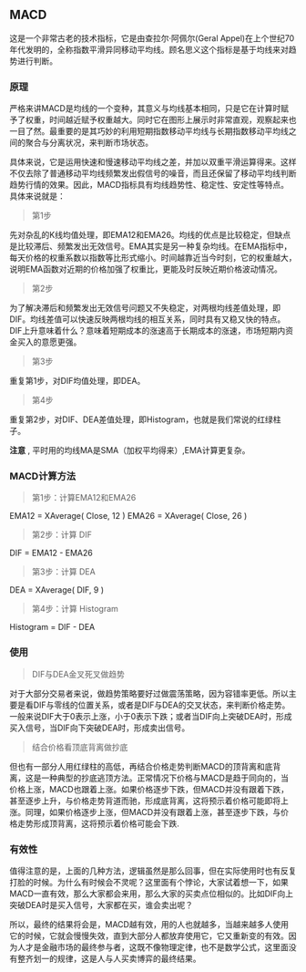 ## MACD

这是一个非常古老的技术指标，它是由查拉尔·阿佩尔(Geral Appel)在上个世纪70年代发明的，全称指数平滑异同移动平均线。顾名思义这个指标是基于均线来对趋势进行判断。

### 原理

严格来讲MACD是均线的一个变种，其意义与均线基本相同，只是它在计算时赋予了权重，时间越近赋予权重越大。同时它在图形上展示时非常直观，观察起来也一目了然。最重要的是其巧妙的利用短期指数移动平均线与长期指数移动平均线之间的聚合与分离状况，来判断市场状态。

具体来说，它是运用快速和慢速移动平均线之差，并加以双重平滑运算得来。这样不仅去除了普通移动平均线频繁发出假信号的噪音，而且还保留了移动平均线判断趋势行情的效果。因此，MACD指标具有均线趋势性、稳定性、安定性等特点。具体来说就是：

> 第1步

先对杂乱的K线均值处理，即EMA12和EMA26。均线的优点是比较稳定，但缺点是比较滞后、频繁发出无效信号。EMA其实是另一种复杂均线。在EMA指标中，每天价格的权重系数以指数等比形式缩小。时间越靠近当今时刻，它的权重越大，说明EMA函数对近期的价格加强了权重比，更能及时反映近期价格波动情况。

> 第2步

为了解决滞后和频繁发出无效信号问题又不失稳定，对两根均线差值处理，即DIF。均线差值可以快速反映两根均线的相互关系，同时具有又稳又快的特点。DIF上升意味着什么？意味着短期成本的涨速高于长期成本的涨速，市场短期内资金买入的意愿更强。

> 第3步

重复第1步，对DIF均值处理，即DEA。

> 第4步

重复第2步，对DIF、DEA差值处理，即Histogram，也就是我们常说的红绿柱子。

**注意** , 平时用的均线MA是SMA（加权平均得来）,EMA计算更复杂。

### MACD计算方法

> 第1步：计算EMA12和EMA26

EMA12 = XAverage( Close, 12 )
EMA26 = XAverage( Close, 26 )

> 第2步：计算 DIF

DIF = EMA12 - EMA26

> 第3步：计算 DEA

DEA = XAverage( DIF, 9 )

> 第4步：计算 Histogram

Histogram = DIF - DEA

### 使用

> DIF与DEA金叉死叉做趋势

对于大部分交易者来说，做趋势策略要好过做震荡策略，因为容错率更低。所以主要是看DIF与零线的位置关系，或者是DIF与DEA的交叉状态，来判断价格走势。一般来说DIF大于0表示上涨，小于0表示下跌；或者当DIF向上突破DEA时，形成买入信号，当DIF向下突破DEA时，形成卖出信号。

> 结合价格看顶底背离做抄底

但也有一部分人用红绿柱的高低，再结合价格走势判断MACD的顶背离和底背离，这是一种典型的抄底逃顶方法。正常情况下价格与MACD是趋于同向的，当价格上涨，MACD也跟着上涨。如果价格逐步下跌，但MACD并没有跟着下跌，甚至逐步上升，与价格走势背道而驰，形成底背离，这将预示着价格可能即将上涨。同理，如果价格逐步上涨，但MACD并没有跟着上涨，甚至逐步下跌，与价格走势形成顶背离，这将预示着价格可能会下跌.

### 有效性

值得注意的是，上面的几种方法，逻辑虽然是那么回事，但在实际使用时也有反复打脸的时候。为什么有时候会不灵呢？这里面有个悖论，大家试着想一下，如果MACD一直有效，那么大家都会来用，那么大家的买卖点位相似的。比如DIF向上突破DEA时是买入信号，大家都在买，谁会卖出呢？

所以，最终的结果将会是，MACD越有效，用的人也就越多，当越来越多人使用它的时候，它就会慢慢失效，直到大部分人都放弃使用它，它又重新变的有效。因为人才是金融市场的最终参与者，这既不像物理定律，也不是数学公式，这里面没有整齐划一的规律，这是人与人买卖博弈的最终结果。